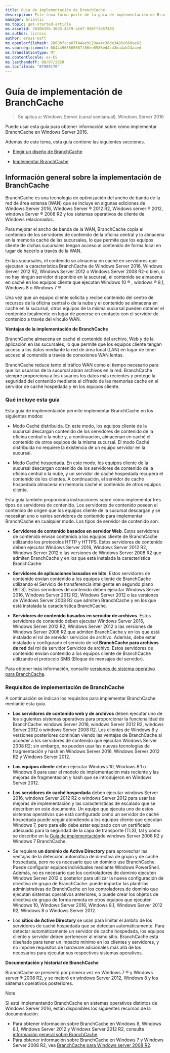 ```yaml
---
title: Guía de implementación de BranchCache
description: Este tema forma parte de la guía de implementación de BranchCache para Windows Server 2016, que muestra cómo implementar BranchCache en los modos de caché distribuida y hospedada para optimizar el uso del ancho de banda WAN en las sucursales.
manager: brianlic
ms.topic: get-started-article
ms.assetid: 3830b356-36d3-44f9-a1d7-990ff3e57403
ms.author: lizross
author: eross-msft
ms.openlocfilehash: 2868bfcca87f44ee9c29aa4c36de3486c660ee62
ms.sourcegitcommit: 68444968565667f86ee0586ed4c43da4ab24aaed
ms.translationtype: MT
ms.contentlocale: es-ES
ms.lasthandoff: 08/07/2020
ms.locfileid: "87989170"
---
```

# <a name="branchcache-deployment-guide"></a>Guía de implementación de BranchCache

>Se aplica a: Windows Server (canal semianual), Windows Server 2016

Puede usar esta guía para obtener información sobre cómo implementar BranchCache en Windows Server 2016.

Además de este tema, esta guía contiene las siguientes secciones.

-   [Elegir un diseño de BranchCache](../../branchcache/plan/Choosing-a-BranchCache-Design.md)

-   [Implementar BranchCache](../../branchcache/deploy/Deploy-BranchCache.md)

## <a name="branchcache-deployment-overview"></a>Información general sobre la implementación de BranchCache

BranchCache es una tecnología de optimización del ancho de banda de la red de área extensa (WAN) que se incluye en algunas ediciones de Windows Server 2016, Windows Server &reg; 2012 R2, Windows server &reg; 2012, windows Server &reg; 2008 R2 y los sistemas operativos de cliente de Windows relacionados.

Para mejorar el ancho de banda de la WAN, BranchCache copia el contenido de los servidores de contenido de la oficina central y lo almacena en la memoria caché de las sucursales, lo que permite que los equipos cliente de dichas sucursales tengan acceso al contenido de forma local en lugar de hacerlo a través de la WAN.

En las sucursales, el contenido se almacena en caché en servidores que ejecutan la característica BranchCache de Windows Server 2016, Windows Server 2012 R2, Windows Server 2012 o Windows Server 2008 R2-o bien, si no hay ningún servidor disponible en la sucursal, el contenido se almacena en caché en los equipos cliente que ejecutan Windows 10 &reg; , windows &reg; 8,1, Windows 8 o Windows 7 &reg; .

Una vez que un equipo cliente solicita y recibe contenido del centro de recursos de la oficina central o de la nube y el contenido se almacena en caché en la sucursal, otros equipos de la misma sucursal pueden obtener el contenido localmente en lugar de ponerse en contacto con el servidor de contenido a través del vínculo WAN.

**Ventajas de la implementación de BranchCache**

BranchCache almacena en caché el contenido del archivo, Web y de la aplicación en las sucursales, lo que permite que los equipos cliente tengan acceso a los datos mediante la red de área local (LAN) en lugar de tener acceso al contenido a través de conexiones WAN lentas.

BranchCache reduce tanto el tráfico WAN como el tiempo necesario para que los usuarios de la sucursal abran archivos en la red.  BranchCache siempre proporciona a los usuarios los datos más recientes y protege la seguridad del contenido mediante el cifrado de las memorias caché en el servidor de caché hospedada y en los equipos cliente.

### <a name="what-this-guide-provides"></a>Qué incluye esta guía
Esta guía de implementación permite implementar BranchCache en los siguientes modos:

-   Modo Caché distribuida. En este modo, los equipos cliente de la sucursal descargan contenido de los servidores de contenido de la oficina central o la nube y, a continuación, almacenan en caché el contenido de otros equipos de la misma sucursal. El modo Caché distribuida no requiere la existencia de un equipo servidor en la sucursal.

-   Modo Caché hospedada. En este modo, los equipos cliente de la sucursal descargan contenido de los servidores de contenido de la oficina central o la nube, y un servidor de caché hospedada recupera el contenido de los clientes. A continuación, el servidor de caché hospedada almacena en memoria caché el contenido de otros equipos cliente.

Esta guía también proporciona instrucciones sobre cómo implementar tres tipos de servidores de contenido. Los servidores de contenido poseen el contenido de origen que los equipos cliente de la sucursal descargan y se necesitan uno o varios servidores de contenido para implementar BranchCache en cualquier modo. Los tipos de servidor de contenido son:

-   **Servidores de contenido basados en servidor Web**. Estos servidores de contenido envían contenido a los equipos cliente de BranchCache utilizando los protocolos HTTP y HTTPS. Estos servidores de contenido deben ejecutar Windows Server 2016, Windows Server 2012 R2, Windows Server 2012 o las versiones de Windows Server 2008 R2 que admiten BranchCache y en los que está instalada la característica BranchCache.

-   **Servidores de aplicaciones basados en bits**. Estos servidores de contenido envían contenido a los equipos cliente de BranchCache utilizando el Servicio de transferencia inteligente en segundo plano (BITS). Estos servidores de contenido deben ejecutar Windows Server 2016, Windows Server 2012 R2, Windows Server 2012 o las versiones de Windows Server 2008 R2 que admiten BranchCache y en los que está instalada la característica BranchCache.

-   **Servidores de contenido basados en servidor de archivos**. Estos servidores de contenido deben ejecutar Windows Server 2016, Windows Server 2012 R2, Windows Server 2012 o las versiones de Windows Server 2008 R2 que admiten BranchCache y en los que está instalado el rol de servidor servicios de archivo. Además, debe estar instalado y configurado el servicio de rol **BranchCache para archivos de red** del rol de servidor Servicios de archivo. Estos servidores de contenido envían contenido a los equipos cliente de BranchCache utilizando el protocolo SMB (Bloque de mensajes del servidor).

Para obtener más información, consulte [versiones de sistema operativo para BranchCache](../branchcache.md#bkmk_os).

### <a name="branchcache-deployment-requirements"></a>Requisitos de implementación de BranchCache

A continuación se indican los requisitos para implementar BranchCache mediante esta guía.

-   **Los servidores de contenido web y de archivos** deben ejecutar uno de los siguientes sistemas operativos para proporcionar la funcionalidad de BranchCache: windows Server 2016, windows Server 2012 R2, windows Server 2012 o windows Server 2008 R2. Los clientes de Windows 8 y versiones posteriores continúan viendo las ventajas de BranchCache al acceder a los servidores de contenido que ejecutan Windows Server 2008 R2; sin embargo, no pueden usar las nuevas tecnologías de fragmentación y hash en Windows Server 2016, Windows Server 2012 R2 y Windows Server 2012.

-   **Los equipos cliente** deben ejecutar Windows 10, Windows 8.1 o Windows 8 para usar el modelo de implementación más reciente y las mejoras de fragmentación y hash que se introdujeron en Windows Server 2012.

-   **Los servidores de caché hospedada** deben ejecutar windows Server 2016, windows Server 2012 R2 o windows Server 2012 para usar las mejoras de implementación y las características de escalado que se describen en este documento.  Un equipo que ejecuta uno de estos sistemas operativos que está configurado como un servidor de caché hospedada puede seguir atendiendo a los equipos cliente que ejecutan Windows 7, pero para ello debe estar equipado con un certificado adecuado para la seguridad de la capa de transporte (TLS), tal y como se describe en la [Guía de implementación](/previous-versions/windows/it-pro/windows-server-2008-R2-and-2008/ee649232(v=ws.10))de windows Server 2008 R2 y Windows 7 BranchCache.

-   Se requiere **un dominio de Active Directory** para aprovechar las ventajas de la detección automática de directiva de grupo y de caché hospedada, pero no es necesario que un dominio use BranchCache.  Puede configurar equipos individuales mediante Windows PowerShell. Además, no es necesario que los controladores de dominio ejecuten Windows Server 2012 o posterior para utilizar la nueva configuración de directiva de grupo de BranchCache. puede importar las plantillas administrativas de BranchCache en los controladores de dominio que ejecutan sistemas operativos anteriores, o puede crear los objetos de directiva de grupo de forma remota en otros equipos que ejecuten Windows 10, Windows Server 2016, Windows 8.1, Windows Server 2012 R2, Windows 8 o Windows Server 2012.

-   Los **sitios de Active Directory** se usan para limitar el ámbito de los servidores de caché hospedada que se detectan automáticamente.  Para detectar automáticamente un servidor de caché hospedada, los equipos cliente y servidor deben pertenecer al mismo sitio. BranchCache está diseñado para tener un impacto mínimo en los clientes y servidores, y no impone requisitos de hardware adicionales más allá de los necesarios para ejecutar sus respectivos sistemas operativos.

**Documentación y historial de BranchCache**

BranchCache se presentó por primera vez en Windows 7 &reg; y Windows server &reg; 2008 R2, y se mejoró en windows Server 2012, Windows 8 y los sistemas operativos posteriores.

> [!NOTE]
> Si está implementando BranchCache en sistemas operativos distintos de Windows Server 2016, están disponibles los siguientes recursos de la documentación.
>
> - Para obtener información sobre BranchCache en Windows 8, Windows 8.1, Windows Server 2012 y Windows Server 2012 R2, consulte [información general sobre BranchCache](/previous-versions/windows/it-pro/windows-server-2012-R2-and-2012/hh831696(v=ws.11)).
> - Para obtener información sobre BranchCache en Windows 7 y Windows Server 2008 R2, vea [BranchCache para Windows server 2008 R2](/previous-versions/windows/it-pro/windows-server-2008-R2-and-2008/dd996634(v=ws.10)).